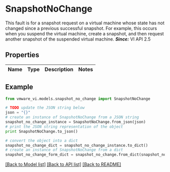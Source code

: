 # SnapshotNoChange

This fault is for a snapshot request on a virtual machine whose state has not changed since a previous successful snapshot.  For example, this occurs when you suspend the virtual machine, create a snapshot, and then request another snapshot of the suspended virtual machine.  ***Since:*** VI API 2.5 

## Properties
Name | Type | Description | Notes
------------ | ------------- | ------------- | -------------

## Example

```python
from vmware_vi.models.snapshot_no_change import SnapshotNoChange

# TODO update the JSON string below
json = "{}"
# create an instance of SnapshotNoChange from a JSON string
snapshot_no_change_instance = SnapshotNoChange.from_json(json)
# print the JSON string representation of the object
print SnapshotNoChange.to_json()

# convert the object into a dict
snapshot_no_change_dict = snapshot_no_change_instance.to_dict()
# create an instance of SnapshotNoChange from a dict
snapshot_no_change_form_dict = snapshot_no_change.from_dict(snapshot_no_change_dict)
```
[[Back to Model list]](../README.md#documentation-for-models) [[Back to API list]](../README.md#documentation-for-api-endpoints) [[Back to README]](../README.md)


